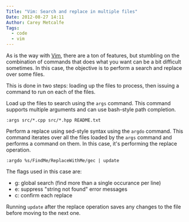 ```yaml
---
Title: "Vim: Search and replace in multiple files"
Date: 2012-08-27 14:11
Author: Carey Metcalfe
Tags:
  - code
  - vim
---
```


As is the way with [Vim][], there are a ton of features, but stumbling
on the combination of commands that does what you want can be a bit
difficult sometimes. In this case, the objective is to perform a search
and replace over some files.

This is done in two steps: loading up the files to process, then issuing
a command to run on each of the files.

Load up the files to search using the `args` command. This command
supports multiple arguments and can use bash-style path completion.

    :args src/*.cpp src/*.hpp README.txt

Perform a replace using sed-style syntax using the `argdo` command. This
command iterates over all the files loaded by the `args` command and
performs a command on them. In this case, it's performing the replace
operation.

    :argdo %s/FindMe/ReplaceWithMe/gec | update

The flags used in this case are:

- g: global search (find more than a single occurance per line)
- e: suppress "string not found" error messages
- c: confirm each replace

Running `update` after the replace operation saves any changes to the
file before moving to the next one.

  [Vim]: http://www.vim.org/
